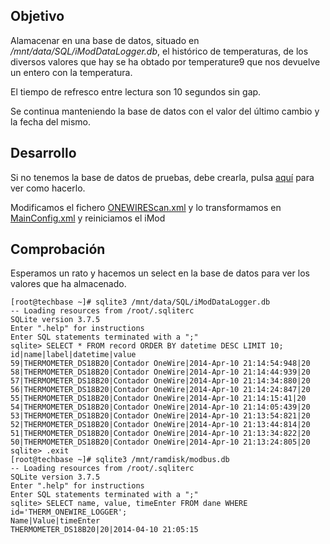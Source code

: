 ## Objetivo

Alamacenar en una base de datos, situado en */mnt/data/SQL/iModDataLogger.db*,  el histórico de temperaturas, de los diversos valores que hay se ha obtado por temperature9 que nos devuelve un entero con la temperatura.

El tiempo de refresco entre lectura son 10 segundos sin gap.

Se continua manteniendo la base de datos con el valor del último cambio y la fecha del mismo.


## Desarrollo

Si no tenemos la base de datos de pruebas, debe crearla, pulsa [aquí][0] para ver como hacerlo.

Modificamos el fichero [ONEWIREScan.xml](../ONEWIREScan.xml) y lo transformamos en [MainConfig.xml](MainConfig.xml) y reiniciamos el iMod

## Comprobación

Esperamos un rato y hacemos un select en la base de datos para ver los valores que ha almacenado.


```
[root@techbase ~]# sqlite3 /mnt/data/SQL/iModDataLogger.db
-- Loading resources from /root/.sqliterc
SQLite version 3.7.5
Enter ".help" for instructions
Enter SQL statements terminated with a ";"
sqlite> SELECT * FROM record ORDER BY datetime DESC LIMIT 10;
id|name|label|datetime|value
59|THERMOMETER_DS18B20|Contador OneWire|2014-Apr-10 21:14:54:948|20
58|THERMOMETER_DS18B20|Contador OneWire|2014-Apr-10 21:14:44:939|20
57|THERMOMETER_DS18B20|Contador OneWire|2014-Apr-10 21:14:34:880|20
56|THERMOMETER_DS18B20|Contador OneWire|2014-Apr-10 21:14:24:847|20
55|THERMOMETER_DS18B20|Contador OneWire|2014-Apr-10 21:14:15:41|20
54|THERMOMETER_DS18B20|Contador OneWire|2014-Apr-10 21:14:05:439|20
53|THERMOMETER_DS18B20|Contador OneWire|2014-Apr-10 21:13:54:821|20
52|THERMOMETER_DS18B20|Contador OneWire|2014-Apr-10 21:13:44:814|20
51|THERMOMETER_DS18B20|Contador OneWire|2014-Apr-10 21:13:34:822|20
50|THERMOMETER_DS18B20|Contador OneWire|2014-Apr-10 21:13:24:805|20
sqlite> .exit
[root@techbase ~]# sqlite3 /mnt/ramdisk/modbus.db 
-- Loading resources from /root/.sqliterc
SQLite version 3.7.5
Enter ".help" for instructions
Enter SQL statements terminated with a ";"
sqlite> SELECT name, value, timeEnter FROM dane WHERE id='THERM_ONEWIRE_LOGGER';
Name|Value|timeEnter
THERMOMETER_DS18B20|20|2014-04-10 21:05:15

```

[0]: ../../db/SQLite